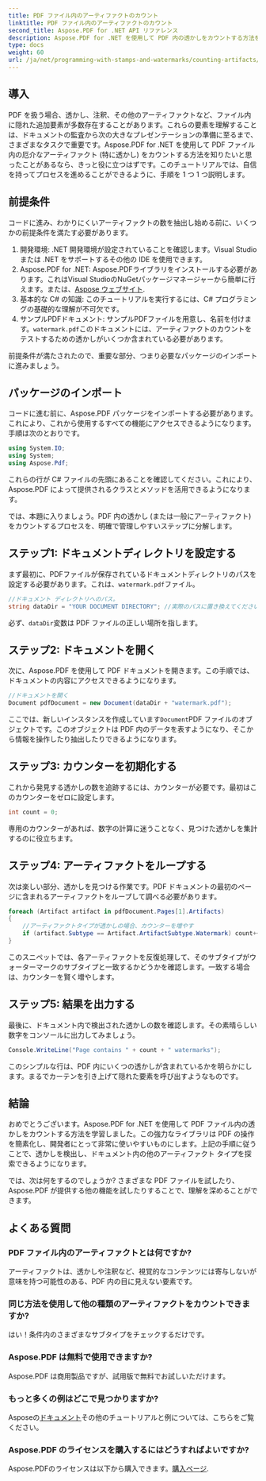 ```yaml
---
title: PDF ファイル内のアーティファクトのカウント
linktitle: PDF ファイル内のアーティファクトのカウント
second_title: Aspose.PDF for .NET API リファレンス
description: Aspose.PDF for .NET を使用して PDF 内の透かしをカウントする方法を学びます。事前の経験を必要としない初心者向けのステップバイステップ ガイドです。
type: docs
weight: 60
url: /ja/net/programming-with-stamps-and-watermarks/counting-artifacts/
---
```

## 導入

PDF を扱う場合、透かし、注釈、その他のアーティファクトなど、ファイル内に隠れた追加要素が多数存在することがあります。これらの要素を理解することは、ドキュメントの監査から次の大きなプレゼンテーションの準備に至るまで、さまざまなタスクで重要です。Aspose.PDF for .NET を使用して PDF ファイル内の厄介なアーティファクト (特に透かし) をカウントする方法を知りたいと思ったことがあるなら、きっと役に立つはずです。このチュートリアルでは、自信を持ってプロセスを進めることができるように、手順を 1 つ 1 つ説明します。 

## 前提条件

コードに進み、わかりにくいアーティファクトの数を抽出し始める前に、いくつかの前提条件を満たす必要があります。

1. 開発環境: .NET 開発環境が設定されていることを確認します。Visual Studio または .NET をサポートするその他の IDE を使用できます。
2. Aspose.PDF for .NET: Aspose.PDFライブラリをインストールする必要があります。これはVisual StudioのNuGetパッケージマネージャーから簡単に行えます。または、[Aspose ウェブサイト](https://releases.aspose.com/pdf/net/).
3. 基本的な C# の知識: このチュートリアルを実行するには、C# プログラミングの基礎的な理解が不可欠です。
4. サンプルPDFドキュメント: サンプルPDFファイルを用意し、名前を付けます。`watermark.pdf`このドキュメントには、アーティファクトのカウントをテストするための透かしがいくつか含まれている必要があります。

前提条件が満たされたので、重要な部分、つまり必要なパッケージのインポートに進みましょう。

## パッケージのインポート

コードに進む前に、Aspose.PDF パッケージをインポートする必要があります。これにより、これから使用するすべての機能にアクセスできるようになります。手順は次のとおりです。

```csharp
using System.IO;
using System;
using Aspose.Pdf;
```

これらの行が C# ファイルの先頭にあることを確認してください。これにより、Aspose.PDF によって提供されるクラスとメソッドを活用できるようになります。 

では、本題に入りましょう。PDF 内の透かし (または一般にアーティファクト) をカウントするプロセスを、明確で管理しやすいステップに分解します。

## ステップ1: ドキュメントディレクトリを設定する

まず最初に、PDFファイルが保存されているドキュメントディレクトリのパスを設定する必要があります。これは、`watermark.pdf`ファイル。

```csharp
//ドキュメント ディレクトリへのパス。
string dataDir = "YOUR DOCUMENT DIRECTORY"; //実際のパスに置き換えてください
```

必ず、`dataDir`変数は PDF ファイルの正しい場所を指します。 

## ステップ2: ドキュメントを開く

次に、Aspose.PDF を使用して PDF ドキュメントを開きます。この手順では、ドキュメントの内容にアクセスできるようになります。

```csharp
//ドキュメントを開く
Document pdfDocument = new Document(dataDir + "watermark.pdf");
```

ここでは、新しいインスタンスを作成しています`Document`PDF ファイルのオブジェクトです。このオブジェクトは PDF 内のデータを表すようになり、そこから情報を操作したり抽出したりできるようになります。

## ステップ3: カウンターを初期化する

これから発見する透かしの数を追跡するには、カウンターが必要です。最初はこのカウンターをゼロに設定します。

```csharp
int count = 0;
```

専用のカウンターがあれば、数字の計算に迷うことなく、見つけた透かしを集計するのに役立ちます。

## ステップ4: アーティファクトをループする

次は楽しい部分、透かしを見つける作業です。PDF ドキュメントの最初のページに含まれるアーティファクトをループして調べる必要があります。

```csharp
foreach (Artifact artifact in pdfDocument.Pages[1].Artifacts)
{
    //アーティファクトタイプが透かしの場合、カウンターを増やす
    if (artifact.Subtype == Artifact.ArtifactSubtype.Watermark) count++;
}
```

このスニペットでは、各アーティファクトを反復処理して、そのサブタイプがウォーターマークのサブタイプと一致するかどうかを確認します。一致する場合は、カウンターを賢く増やします。

## ステップ5: 結果を出力する

最後に、ドキュメント内で検出された透かしの数を確認します。その素晴らしい数字をコンソールに出力してみましょう。

```csharp
Console.WriteLine("Page contains " + count + " watermarks");
```

このシンプルな行は、PDF 内にいくつの透かしが含まれているかを明らかにします。まるでカーテンを引き上げて隠れた要素を呼び出すようなものです。

## 結論 

おめでとうございます。Aspose.PDF for .NET を使用して PDF ファイル内の透かしをカウントする方法を学習しました。この強力なライブラリは PDF の操作を簡素化し、開発者にとって非常に使いやすいものにします。上記の手順に従うことで、透かしを検出し、ドキュメント内の他のアーティファクト タイプを探索できるようになります。

では、次は何をするのでしょうか? さまざまな PDF ファイルを試したり、Aspose.PDF が提供する他の機能を試したりすることで、理解を深めることができます。 

## よくある質問

### PDF ファイル内のアーティファクトとは何ですか?  
アーティファクトは、透かしや注釈など、視覚的なコンテンツには寄与しないが意味を持つ可能性のある、PDF 内の目に見えない要素です。

### 同じ方法を使用して他の種類のアーティファクトをカウントできますか?  
はい！条件内のさまざまなサブタイプをチェックするだけです。

### Aspose.PDF は無料で使用できますか?  
Aspose.PDF は商用製品ですが、試用版で無料でお試しいただけます。 

### もっと多くの例はどこで見つかりますか?  
 Asposeの[ドキュメント](https://reference.aspose.com/pdf/net/)その他のチュートリアルと例については、こちらをご覧ください。

### Aspose.PDF のライセンスを購入するにはどうすればよいですか?  
 Aspose.PDFのライセンスは以下から購入できます。[購入ページ](https://purchase.aspose.com/buy).